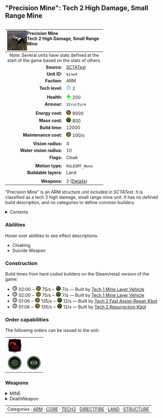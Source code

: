 "Precision Mine": Tech 2 High Damage, Small Range Mine
----
<table align="right">
    <thead>
        <tr>
            <th align="left" colspan="2">
                <img align="left" title="Precision Mine unit icon" src="icons/units/MINE4_icon.png" />Precision Mine<br />Tech 2 High Damage, Small Range Mine
            </th>
        </tr>
    </thead>
    <tbody>
        <tr><td align="center" colspan="2">Note: Several units have stats defined at the<br />start of the game based on the stats of others.</td></tr>
        <tr>
            <td align="right"><strong>Source:</strong></td>
            <td><a href="SCTATest">SCTATest</a></td>
        </tr>
        <tr>
            <td align="right"><strong>Unit ID:</strong></td>
            <td><code>mine4</code></td>
        </tr>
        <tr>
            <td align="right"><strong>Faction:</strong></td>
            <td>ARM</td>
        </tr>
        <tr>
            <td align="right"><strong>Tech level:</strong></td>
            <td><img src="icons/T2.png" title="Tech 2" /> 2</td>
        </tr>
        <tr><td align="center" colspan="2"></td></tr>
        <tr>
            <td align="right"><strong>Health:</strong></td>
            <td><img src="icons/health.png" title="Health" /> 200</td>
        </tr>
        <tr>
            <td align="right"><strong>Armour:</strong></td>
            <td><code>Structure</code></td>
        </tr>
        <tr><td align="center" colspan="2"></td></tr>
        <tr>
            <td align="right"><strong>Energy cost:</strong></td>
            <td><img src="icons/energy.png" title="Energy" /> 9000</td>
        </tr>
        <tr>
            <td align="right"><strong>Mass cost:</strong></td>
            <td><img src="icons/mass.png" title="Mass" /> 800</td>
        </tr>
        <tr>
            <td align="right"><strong>Build time:</strong></td>
            <td>12000</td>
        </tr>
        <tr>
            <td align="right"><strong>Maintenance cost:</strong></td>
            <td><img src="icons/energy.png" title="Energy" /> 100/s</td>
        </tr>
        <tr><td align="center" colspan="2"></td></tr>
        <tr>
            <td align="right"><strong>Vision radius:</strong></td>
            <td>4</td>
        </tr>
        <tr>
            <td align="right"><strong>Water vision radius:</strong></td>
            <td>10</td>
        </tr>
        <tr>
            <td align="right"><strong>Flags:</strong></td>
            <td>Cloak</td>
        </tr>
        <tr><td align="center" colspan="2"></td></tr>
        <tr>
            <td align="right"><strong>Motion type:</strong></td>
            <td><code>RULEUMT_None</code></td>
        </tr>
        <tr>
            <td align="right"><strong>Buildable layers:</strong></td>
            <td>Land</td>
        </tr>
        <tr><td align="center" colspan="2"></td></tr>
        <tr>
            <td align="right"><strong>Weapons:</strong></td>
            <td>2 (<a href="#weapons">Details</a>)</td>
        </tr>
    </tbody>
</table>

"Precision Mine" is an ARM structure unit included in *SCTATest*.
It is classified as a tech 2 high damage, small range mine unit. It has no defined build description, and no categories to define common builders.

<details>
<summary>Contents</summary>

1. – <a href="#abilities">Abilities</a>
2. – <a href="#construction">Construction</a>
3. – <a href="#order-capabilities">Order capabilities</a>
4. – <a href="#weapons">Weapons</a>
</details>

### Abilities
Hover over abilities to see effect descriptions.

* <span title="Can become hidden to visual sensors">Cloaking</span>
* <span title="Has a single-use self-damaging weapon">Suicide Weapon</span>

### Construction
Build times from hard coded builders on the Steam/retail version of the game:
* <img src="icons/time.png" title="Time" /> 02:00 ‒ <img src="icons/energy.png" title="Energy" /> 75/s ‒ <img src="icons/mass.png" title="Mass" /> 7/s — Built by <a href="ARMMLV">Tech 1 Mine Layer Vehicle</a>
* <img src="icons/time.png" title="Time" /> 02:00 ‒ <img src="icons/energy.png" title="Energy" /> 75/s ‒ <img src="icons/mass.png" title="Mass" /> 7/s — Built by <a href="CORMLV">Tech 1 Mine Layer Vehicle</a>
* <img src="icons/time.png" title="Time" /> 01:06 ‒ <img src="icons/energy.png" title="Energy" /> 135/s ‒ <img src="icons/mass.png" title="Mass" /> 12/s — Built by <a href="ARMFARK">Tech 2 Fast Assist-Repair Kbot</a>
* <img src="icons/time.png" title="Time" /> 01:06 ‒ <img src="icons/energy.png" title="Energy" /> 135/s ‒ <img src="icons/mass.png" title="Mass" /> 12/s — Built by <a href="CORNECRO">Tech 2 Resurrection Kbot</a>

### Order capabilities
The following orders can be issued to the unit:
<table>
<td><img float="left" src="icons/orders/stand-ground.png" title="Fire State" /></td>
<tr>
<td><img float="left" src="icons/orders/toggle-weapon.png" title="error:Detonate no title" /></td>
<td><img float="left" src="icons/orders/intel-counter.png" title="Personal Cloak
Turn the selected units cloaking on/off" /></td>
</table>

### Weapons
<details>
<summary>MINE</summary>
<p>
    <table>
        <tr>
            <td align="right"><strong>Target type:</strong></td>
            <td><code>RULEWTT_Unit</code><br />(Anti-Surface)</td>
        </tr>
        <tr>
            <td align="right"><strong>DPS estimate:</strong></td>
            <td>1000 <span title="Note: This only counts listed stats.">(<u>?</u>)</span></td>
        </tr>
        <tr>
            <td align="right"><strong>Damage:</strong></td>
            <td>1000 <span title="Note: This doesn't count additional scripted effects, such as splintering projectiles, and variable scripted damage.">(<u>?</u>)</span></td>
        </tr>
        <tr>
            <td align="right"><strong>Damage radius:</strong></td>
            <td>3</td>
        </tr>
        <tr>
            <td align="right"><strong>Damage type:</strong></td>
            <td><code>Normal</code></td>
        </tr>
        <tr>
            <td align="right"><strong>Max range:</strong></td>
            <td>2</td>
        </tr>
        <tr>
            <td align="right"><strong>Firing cycle:</strong></td>
            <td>Once every 1.0s <span title="Note: This doesn't count additional delays such as charging, reloading, and others.">(<u>?</u>)</span></td>
        </tr>
        <tr>
            <td align="right"><strong>Flags:</strong></td>
            <td>Damage friendly</td>
        </tr>
    </table>
</p>
</details>
<details>
<summary>DeathWeapon</summary>
<p>
    <table>
        <tr>
            <td align="right"><strong>Damage:</strong></td>
            <td>1500</td>
        </tr>
        <tr>
            <td align="right"><strong>Damage radius:</strong></td>
            <td>4</td>
        </tr>
        <tr>
            <td align="right"><strong>Damage type:</strong></td>
            <td><code>Normal</code></td>
        </tr>
        <tr>
            <td align="right"><strong>Flags:</strong></td>
            <td>Damage friendly</td>
        </tr>
    </table>
</p>
</details>


<table align=center>
<td>Categories : <a href="_categories.ARM">ARM</a> · <a href="_categories.CORE">CORE</a> · <a href="_categories.TECH2">TECH2</a> · <a href="_categories.DIRECTFIRE">DIRECTFIRE</a> · <a href="_categories.LAND">LAND</a> · <a href="_categories.STRUCTURE">STRUCTURE</a>
